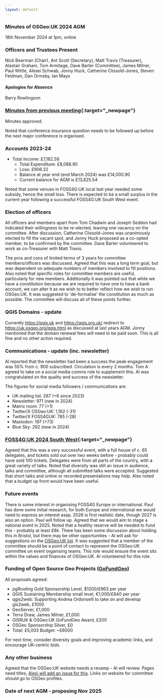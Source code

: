 ```yaml
---
layout: default
---
```


### Minutes of OSGeo:UK 2024 AGM
18th November 2024 at 1pm, online

### Officers and Trustees Present
Nick Bearman (Chair), Ant Scott (Secretary), Matt Travis (Treasurer), Alastair Graham, Tom Armitage, Dave Barter (Committee), James Milner, Paul Wittle, Alexei Schwab, Jonny Huck, Catherine Clissold-Jones, Steven Feldman, Dan Ormsby, Ian Mayo

#### Apologies for Absence
Barry Rowlingson

### [Minutes from previous meeting](./agm2023minutes.html){:target="_newpage"}
Minutes approved.

Noted that conference insurance question needs to be followed up before the next major conference is organised.

### Accounts 2023-24

 - Total Income: £7,182.58 
	- Total Expenditure: £8,088.90 
	- Loss: £906.32
	- Balance at year end (end March 2024) was £14,000.90
	- Current balance for AGM is £13,825.54

Noted that some venues in FOSS4G:UK local last year needed some subsidy, hence the small loss. There is expected to be a small surplus in the current year following a successful FOSS4G:UK South West event.
 
### Election of officers

All officers and members apart from Tom Chadwin and Joseph Seddon had indicated their willingness to be re-elected, leaving one vacancy on the committee. After discussion, Catherine Clissold-Jones was unanimously elected to fill the vacant spot, and Jonny Huck proposed as a co-opted member, to be confirmed by the committee. Dave Barter volunteered to work as co-Treasurer with Matt Travis.

The pros and cons of limited terms of 3 years for committee members/officers was discussed. Agreed that this was a long term goal, but was dependent on adequate numbers of members involved to fill positions. Also noted that specific roles for committee members are useful, particularly for new members. Additionally it was pointed out that while we have a constitution because we are required to have one to have a bank account, we can alter it as we wish to to better reflect how we wish to run OSGeo:UK. It was suggested to 'de-formalise' the constitution as much as possible. The committee will discuss all of these points further.

### QGIS Domains - update

Currently https://qgis.uk and https://qgis.org.uk/ redirect to https://uk.osgeo.org/qgis.html as discussed at last years AGM. Jonny mentioned that the domain renewal fees will need to be paid soon. This is all fine and no other action required. 

### Communications - update (inc. newsletter)

Al reported that the newsletter had been a success the peak engagement was 55% from c. 900 subscribed. Circulation is every 2 months.
Tom A agreed to take on a social media comms role to supplement this. Al was congratulated on the quality and success of the newsletter.

The figures for social media followers / communications are:
- UK mailing list: 287 (+6 since 2023)
- Newsletter: 971 (new in 2024)
- Matrix room: 77 (+1)
- Twitter/X OSGeo:UK: 1,162 (-31)
- Twitter/X FOSS4GUK: 785 (-28)
- Mastodon: 197 (+73)
- Blue Sky: 292 (new in 2024)

### [FOSS4G:UK 2024 South West](https://uk.osgeo.org/foss4guk2024/bristol.html){:target="_newpage"}

Agreed that this was a very successful event, with a full house of c. 65 delegates, and tickets sold out over two weeks before - probably could have sold 100 tickets. Delegates were from all parts of the country, with a great variety of talks.
Noted that diversity was still an issue in audience, talks and committee, although all submitted talks were accepted. Suggested that short talks and online or recorded presentations may help.
Also noted that a budget up front would have been useful.

### Future events

There is some interest in organising FOSS4G Europe or international. Paul has done some initial research, for both Europe and international we would need to express an interest asap. 2026 is first realistic date, though 2027 is also an option. Paul will follow up.
Agreed that we would aim to stage a national event in 2025. Noted that a healthy reserve will be needed to fund this - probably at least £8k. There has been some discussion about holding this in Bristol, but there may be other opportunities - Al will ask for suggestions on the [OSGeo:UK list](https://lists.osgeo.org/pipermail/uk/2024-November/001300.html).
It was suggested that a member of the committee should be a point of contact to represent the OSGeo:UK committee on event organising teams. This role would ensure the event sits within the values and finances of OSGeo:UK. Al volunteered for this role. 


### Funding of Open Source Geo Projects ([GoFundGeo](https://uk.osgeo.org/gofundgeo.html))

All proposals agreed:
- pgRouting Gold Sponsorship Level, $1200/£963 per year
- QGIS Sustaining Membership small level, €1,000/£840 per year
- qgis2web: Supporting Andrea Ordonselli to take on and develop gis2web, £1000
- GeoServer, £1,000
- Terra Draw, James Milner, £1,000
- GISRUK & OSGeo:UK GoFundGeo Award, £200
- OSGeo Sponsorship Silver, £0
- Total: £5,003
Budget: ~£6000

For next time, consider diversity goals and improving academic links, and encourage UK-centric bids.

### Any other business

Agreed that the OSGeo:UK website needs a revamp - Al will review. Pages need titles, [Alexi will add an issue for this](https://github.com/osgeouk/website/issues/159).
Links on website for committee should go to OSGeo profiles.

### Date of next AGM - proposing Nov 2025
